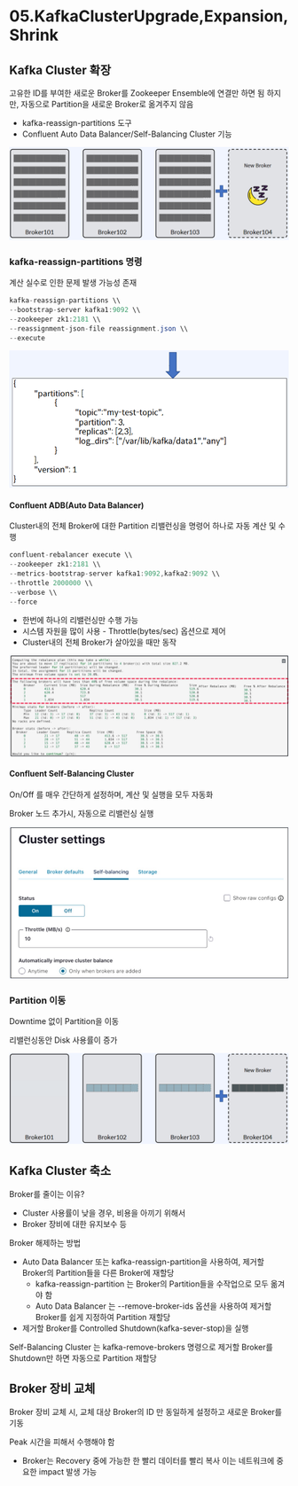 # 05.KafkaClusterUpgrade,Expansion,Shrink

## Kafka Cluster 확장

고유한 ID를 부여한 새로운 Broker를 Zookeeper Ensemble에 연결만 하면 됨 하지만, 자동으로 Partition을 새로운 Broker로 옮겨주지 않음

* kafka-reassign-partitions 도구
* Confluent Auto Data Balancer/Self-Balancing Cluster 기능

![](<../../../../.gitbook/assets/image (42).png>)

### kafka-reassign-partitions 명령

계산 실수로 인한 문제 발생 가능성 존재

```java
kafka-reassign-partitions \\
--bootstrap-server kafka1:9092 \\
--zookeeper zk1:2181 \\
--reassignment-json-file reassignment.json \\
--execute
```

![](<../../../../.gitbook/assets/image (33).png>)

#### Confluent ADB(Auto Data Balancer)

Cluster내의 전체 Broker에 대한 Partition 리밸런싱을 명령어 하나로 자동 계산 및 수행

```java
confluent-rebalancer execute \\
--zookeeper zk1:2181 \\
--metrics-bootstrap-server kafka1:9092,kafka2:9092 \\
--throttle 2000000 \\
--verbose \\
--force
```

* 한번에 하나의 리밸런싱만 수행 가능
* 시스템 자원을 많이 사용 - Throttle(bytes/sec) 옵션으로 제어
* Cluster내의 전체 Broker가 살아있을 때만 동작

![](<../../../../.gitbook/assets/image (13).png>)

#### Confluent Self-Balancing Cluster

On/Off 를 매우 간단하게 설정하며, 계산 및 실행을 모두 자동화

Broker 노드 추가시, 자동으로 리밸런싱 실행

![](<../../../../.gitbook/assets/image (4).png>)

### Partition 이동

Downtime 없이 Partition을 이동

리밸런싱동안 Disk 사용률이 증가

![](<../../../../.gitbook/assets/image (7).png>)

## Kafka Cluster 축소

Broker를 줄이는 이유?

* Cluster 사용률이 낮을 경우, 비용을 아끼기 위해서
* Broker 장비에 대한 유지보수 등

Broker 해제하는 방법

* Auto Data Balancer 또는 kafka-reassign-partition을 사용하여, 제거할 Broker의 Partition들을 다른 Broker에 재할당
  * kafka-reassign-partition 는 Broker의 Partition들을 수작업으로 모두 옮겨야 함
  * Auto Data Balancer 는 --remove-broker-ids 옵션을 사용하여 제거할 Broker를 쉽게 지정하여 Partition 재할당
* 제거할 Broker를 Controlled Shutdown(kafka-sever-stop)을 실행

Self-Balancing Cluster 는 kafka-remove-brokers 명령으로 제거할 Broker를 Shutdown만 하면 자동으로 Partition 재할당

## Broker 장비 교체

Broker 장비 교체 시, 교체 대상 Broker의 ID 만 동일하게 설정하고 새로운 Broker를 기동

Peak 시간을 피해서 수행해야 함

* Broker는 Recovery 중에 가능한 한 빨리 데이터를 빨리 복사 이는 네트워크에 중요한 impact 발생 가능

